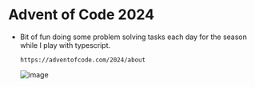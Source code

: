 # Advent of Code 2024
- Bit of fun doing some problem solving tasks each day for the season while I play with typescript.
  ```url
  https://adventofcode.com/2024/about
  ```
  ![image](https://github.com/user-attachments/assets/bea64c1f-babe-412a-816e-029b63661941)

